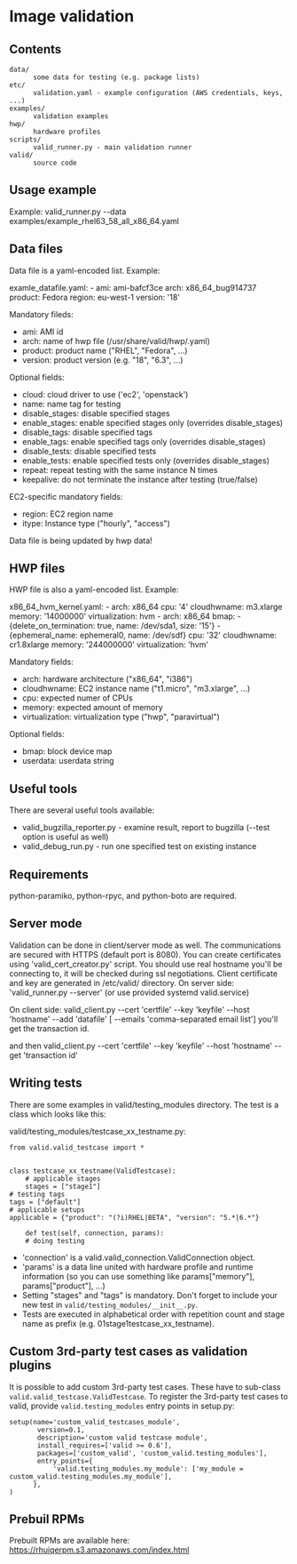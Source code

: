 Image validation
================

Contents
--------
    data/
          some data for testing (e.g. package lists)
    etc/
          validation.yaml - example configuration (AWS credentials, keys, ...)
    examples/
          validation examples
    hwp/
          hardware profiles
    scripts/
          valid_runner.py - main validation runner
    valid/
          source code


Usage example
-------------
Example: valid_runner.py --data examples/example_rhel63_58_all_x86_64.yaml


Data files
----------
Data file is a yaml-encoded list. Example:

examle_datafile.yaml:
    - ami: ami-bafcf3ce
      arch: x86_64_bug914737
      product: Fedora
      region: eu-west-1
      version: '18'

Mandatory fileds:
* ami: AMI id
* arch: name of hwp file (/usr/share/valid/hwp/<name>.yaml)
* product: product name ("RHEL", "Fedora", ...)
* version: product version (e.g. "18", "6.3", ...)

Optional fields:
* cloud: cloud driver to use ('ec2', 'openstack')
* name: name tag for testing
* disable_stages: disable specified stages
* enable_stages: enable specified stages only (overrides disable_stages)
* disable_tags: disable specified tags
* enable_tags: enable specified tags only (overrides disable_stages)
* disable_tests: disable specified tests
* enable_tests: enable specified tests only (overrides disable_stages)
* repeat: repeat testing with the same instance N times
* keepalive: do not terminate the instance after testing (true/false)

EC2-specific mandatory fields:
* region: EC2 region name
* itype: Instance type ("hourly", "access")

Data file is being updated by hwp data!


HWP files
---------
HWP file is also a yaml-encoded list. Example:

x86_64_hvm_kernel.yaml:
    - arch: x86_64
      cpu: '4'
      cloudhwname: m3.xlarge
      memory: '14000000'
      virtualization: hvm
    - arch: x86_64
      bmap:
      - {delete_on_termination: true, name: /dev/sda1, size: '15'}
      - {ephemeral_name: ephemeral0, name: /dev/sdf}
      cpu: '32'
      cloudhwname: cr1.8xlarge
      memory: '244000000'
      virtualization: 'hvm'

Mandatory fields:
* arch: hardware architecture ("x86_64", "i386")
* cloudhwname: EC2 instance name ("t1.micro", "m3.xlarge", ...)
* cpu: expected numer of CPUs
* memory: expected amount of memory
* virtualization: virtualization type ("hwp", "paravirtual")

Optional fields:
* bmap: block device map
* userdata: userdata string


Useful tools
------------
There are several useful tools available:
* valid_bugzilla_reporter.py - examine result, report to bugzilla (--test option is useful as well)
* valid_debug_run.py - run one specified test on existing instance


Requirements
------------
python-paramiko, python-rpyc, and python-boto are required.

Server mode
-----------
Validation can be done in client/server mode as well. The communications are secured with HTTPS (default
port is 8080). You can create certificates using 'valid_cert_creator.py' script. You should use real hostname
you'll be connecting to, it will be checked during ssl negotiations. Client certificate and key are generated
in /etc/valid/ directory.
On server side:
'valid_runner.py --server' (or use provided systemd valid.service)

On client side:
valid_client.py --cert 'certfile' --key 'keyfile' --host 'hostname' --add 'datafile' [ --emails 'comma-separated email list']
you'll get the transaction id.

and then
valid_client.py	--cert 'certfile' --key	'keyfile' --host 'hostname' --get 'transaction id'


Writing tests
-------------
There are some examples in valid/testing_modules directory. The test is a class which looks like this:

valid/testing_modules/testcase_xx_testname.py:

    from valid.valid_testcase import *


    class testcase_xx_testname(ValidTestcase):
        # applicable stages
        stages = ["stage1"]
	# testing tags
	tags = ["default"]
	# applicable setups
	applicable = {"product": "(?i)RHEL|BETA", "version": "5.*|6.*"}

        def test(self, connection, params):
	    # doing testing

* 'connection' is a valid.valid_connection.ValidConnection object.
* 'params' is a data line united with hardware profile and runtime information (so you can use something like params["memory"], params["product"], ...)
* Setting "stages" and "tags" is mandatory. Don't forget to include your new test in `valid/testing_modules/__init__.py`.
* Tests are executed in alphabetical order with repetition count and stage name as prefix (e.g. 01stage1testcase_xx_testname).


Custom 3rd-party test cases as validation plugins
-------------------------------------------------
It is possible to add custom 3rd-party test cases. These have to sub-class `valid.valid_testcase.ValidTestcase`.
To register the 3rd-party test cases to valid, provide  `valid.testing_modules` entry points in setup.py:
```
setup(name='custom_valid_testcases_module',
       version=0.1,
       description='custom valid testcase module',
       install_requires=['valid >= 0.6'],
       packages=['custom_valid', 'custom_valid.testing_modules'],
       entry_points={
           'valid.testing_modules.my_module': ['my_module = custom_valid.testing_modules.my_module'],
      },
)
```

Prebuil RPMs
------------
Prebuilt RPMs are available here: https://rhuiqerpm.s3.amazonaws.com/index.html
